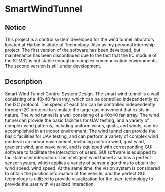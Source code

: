 # SmartWindTunnel

## Notice

This project is a control system developed for the wind tunnel laboratory located at Harbin Institute of Technology. Also as my personal internship project. The first version of the software has been developed, but maintenance has been discontinued due to the fact that the IIC module of the STM32 is not stable enough in complex communication environments. The second version is still under development.

## Description
Smart Wind Tunnel Control System Design. The smart wind tunnel is a wall consisting of a 40x40 fan array, which can be controlled independently by the I2C protocol. The speed of each fan can be controlled independently through I2C protocol to simulate the large gas movement that exists in nature. The wind tunnel is a wall consisting of a 40x40 fan array. The wind tunnel can provide the basic facilities for UAV testing, and a variety of complex wind patterns, including uniform winds, gusts, and winds, can be accomplished in an indoor environment. The wind tunnel can provide the basic facilities for UAV testing, and can perform a variety of complex wind modes in an indoor environment, including uniform wind, gust wind, gradient wind, and wave wind, and is equipped with corresponding GUI software to facilitate the interaction of users. GUI software is equipped to facilitate user interaction. The intelligent wind tunnel also has a perfect sensor system, which applies a variety of sensor algorithms to obtain the wind speed. wind speed. At the same time, the vision system is considered to obtain the position information of the vehicle, and the perfect GUI technology is utilized to provide visualization for the user. technology to provide the user with visualized interaction.
